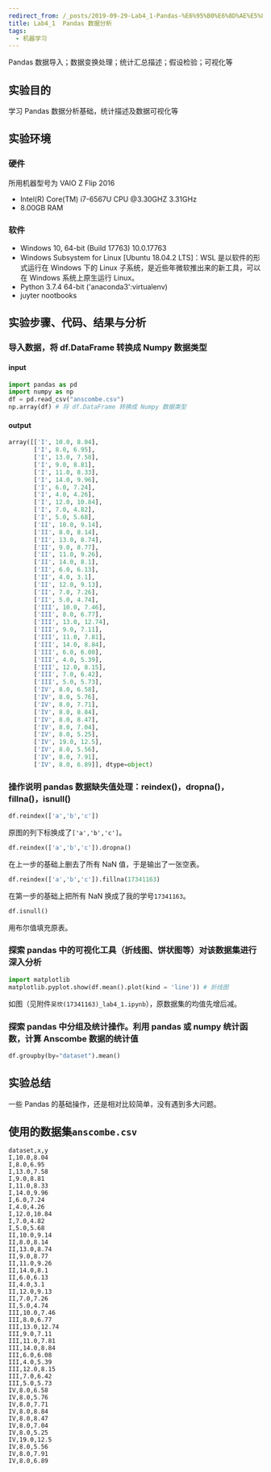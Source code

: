 ```yaml
---
redirect_from: /_posts/2019-09-29-Lab4_1-Pandas-%E6%95%B0%E6%8D%AE%E5%88%86%E6%9E%90/
title: Lab4_1  Pandas 数据分析
tags:
  - 机器学习
---
```


Pandas 数据导入；数据变换处理；统计汇总描述；假设检验；可视化等

## 实验目的

学习 Pandas 数据分析基础，统计描述及数据可视化等

## 实验环境

### 硬件

所用机器型号为 VAIO Z Flip 2016

- Intel(R) Core(TM) i7-6567U CPU @3.30GHZ 3.31GHz
- 8.00GB RAM

### 软件

- Windows 10, 64-bit (Build 17763) 10.0.17763
- Windows Subsystem for Linux [Ubuntu 18.04.2 LTS]：WSL 是以软件的形式运行在 Windows 下的 Linux 子系统，是近些年微软推出来的新工具，可以在 Windows 系统上原生运行 Linux。
- Python 3.7.4 64-bit ('anaconda3':virtualenv)
- juyter nootbooks

## 实验步骤、代码、结果与分析

### 导入数据，将 df.DataFrame 转换成 Numpy 数据类型

#### input

```python
import pandas as pd
import numpy as np
df = pd.read_csv("anscombe.csv")
np.array(df) # 将 df.DataFrame 转换成 Numpy 数据类型
```

#### output

```python
array([['I', 10.0, 8.04],
       ['I', 8.0, 6.95],
       ['I', 13.0, 7.58],
       ['I', 9.0, 8.81],
       ['I', 11.0, 8.33],
       ['I', 14.0, 9.96],
       ['I', 6.0, 7.24],
       ['I', 4.0, 4.26],
       ['I', 12.0, 10.84],
       ['I', 7.0, 4.82],
       ['I', 5.0, 5.68],
       ['II', 10.0, 9.14],
       ['II', 8.0, 8.14],
       ['II', 13.0, 8.74],
       ['II', 9.0, 8.77],
       ['II', 11.0, 9.26],
       ['II', 14.0, 8.1],
       ['II', 6.0, 6.13],
       ['II', 4.0, 3.1],
       ['II', 12.0, 9.13],
       ['II', 7.0, 7.26],
       ['II', 5.0, 4.74],
       ['III', 10.0, 7.46],
       ['III', 8.0, 6.77],
       ['III', 13.0, 12.74],
       ['III', 9.0, 7.11],
       ['III', 11.0, 7.81],
       ['III', 14.0, 8.84],
       ['III', 6.0, 6.08],
       ['III', 4.0, 5.39],
       ['III', 12.0, 8.15],
       ['III', 7.0, 6.42],
       ['III', 5.0, 5.73],
       ['IV', 8.0, 6.58],
       ['IV', 8.0, 5.76],
       ['IV', 8.0, 7.71],
       ['IV', 8.0, 8.84],
       ['IV', 8.0, 8.47],
       ['IV', 8.0, 7.04],
       ['IV', 8.0, 5.25],
       ['IV', 19.0, 12.5],
       ['IV', 8.0, 5.56],
       ['IV', 8.0, 7.91],
       ['IV', 8.0, 6.89]], dtype=object)
```

### 操作说明 pandas 数据缺失值处理：reindex()，dropna()，fillna()，isnull()

```python
df.reindex(['a','b','c'])
```

原图的列下标换成了`['a','b','c']`。

```python
df.reindex(['a','b','c']).dropna()
```

在上一步的基础上删去了所有 NaN 值，于是输出了一张空表。

```python
df.reindex(['a','b','c']).fillna(17341163)
```

在第一步的基础上把所有 NaN 换成了我的学号`17341163`。

```python
df.isnull()
```

用布尔值填充原表。

### 探索 pandas 中的可视化工具（折线图、饼状图等）对该数据集进行深入分析

```python
import matplotlib
matplotlib.pyplot.show(df.mean().plot(kind = 'line')) # 折线图
```

如图（见附件`吴坎(17341163)_lab4_1.ipynb`），原数据集的均值先增后减。

### 探索 pandas 中分组及统计操作。利用 pandas 或 numpy 统计函数，计算 Anscombe 数据的统计值

```python
df.groupby(by="dataset").mean()
```

## 实验总结

一些 Pandas 的基础操作，还是相对比较简单，没有遇到多大问题。

## 使用的数据集`anscombe.csv`

```csv
dataset,x,y
I,10.0,8.04
I,8.0,6.95
I,13.0,7.58
I,9.0,8.81
I,11.0,8.33
I,14.0,9.96
I,6.0,7.24
I,4.0,4.26
I,12.0,10.84
I,7.0,4.82
I,5.0,5.68
II,10.0,9.14
II,8.0,8.14
II,13.0,8.74
II,9.0,8.77
II,11.0,9.26
II,14.0,8.1
II,6.0,6.13
II,4.0,3.1
II,12.0,9.13
II,7.0,7.26
II,5.0,4.74
III,10.0,7.46
III,8.0,6.77
III,13.0,12.74
III,9.0,7.11
III,11.0,7.81
III,14.0,8.84
III,6.0,6.08
III,4.0,5.39
III,12.0,8.15
III,7.0,6.42
III,5.0,5.73
IV,8.0,6.58
IV,8.0,5.76
IV,8.0,7.71
IV,8.0,8.84
IV,8.0,8.47
IV,8.0,7.04
IV,8.0,5.25
IV,19.0,12.5
IV,8.0,5.56
IV,8.0,7.91
IV,8.0,6.89
```
